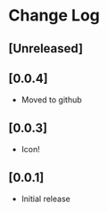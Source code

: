 # Change Log

## [Unreleased]
## [0.0.4]
- Moved to github
## [0.0.3]
- Icon!
## [0.0.1]
- Initial release